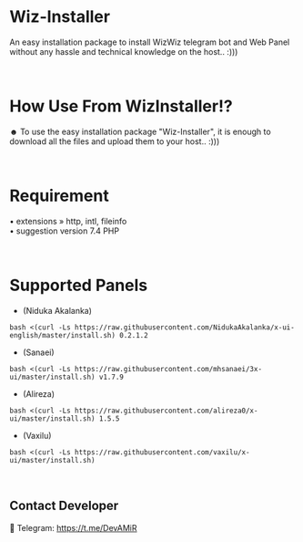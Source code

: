 # Wiz-Installer
 An easy installation package to install WizWiz telegram bot and Web Panel without any hassle and technical knowledge on the host.. :)))

<br>
 
# How Use From WizInstaller!?
☻ To use the easy installation package "Wiz-Installer", it is enough to download all the files and upload them to your host.. :)))

<br>

# Requirement
• extensions » http, intl, fileinfo
<br>
• suggestion version 7.4 PHP

<br>

# Supported Panels
- (Niduka Akalanka)
````
bash <(curl -Ls https://raw.githubusercontent.com/NidukaAkalanka/x-ui-english/master/install.sh) 0.2.1.2
````
- (Sanaei)
````
bash <(curl -Ls https://raw.githubusercontent.com/mhsanaei/3x-ui/master/install.sh) v1.7.9
````
- (Alireza)
````
bash <(curl -Ls https://raw.githubusercontent.com/alireza0/x-ui/master/install.sh) 1.5.5
````
- (Vaxilu)
````
bash <(curl -Ls https://raw.githubusercontent.com/vaxilu/x-ui/master/install.sh)
````

<br>

## Contact Developer
💎 Telegram: https://t.me/DevAMiR
